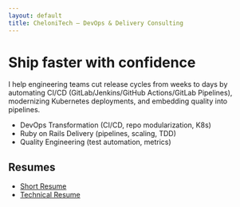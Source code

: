```yaml
---
layout: default
title: CheloniTech — DevOps & Delivery Consulting
---
```


# Ship faster with confidence
I help engineering teams cut release cycles from weeks to days by automating CI/CD (GitLab/Jenkins/GitHub Actions/GitLab Pipelines), modernizing Kubernetes deployments, and embedding quality into pipelines.

- DevOps Transformation (CI/CD, repo modularization, K8s)
- Ruby on Rails Delivery (pipelines, scaling, TDD)
- Quality Engineering (test automation, metrics)

## Resumes
- [Short Resume](resumes/resume-short-102025.md)
- [Technical Resume](resumes/resume-technical-102025.md)